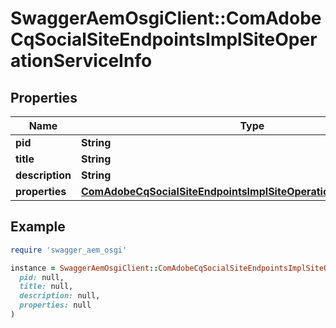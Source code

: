 # SwaggerAemOsgiClient::ComAdobeCqSocialSiteEndpointsImplSiteOperationServiceInfo

## Properties

| Name | Type | Description | Notes |
| ---- | ---- | ----------- | ----- |
| **pid** | **String** |  | [optional] |
| **title** | **String** |  | [optional] |
| **description** | **String** |  | [optional] |
| **properties** | [**ComAdobeCqSocialSiteEndpointsImplSiteOperationServiceProperties**](ComAdobeCqSocialSiteEndpointsImplSiteOperationServiceProperties.md) |  | [optional] |

## Example

```ruby
require 'swagger_aem_osgi'

instance = SwaggerAemOsgiClient::ComAdobeCqSocialSiteEndpointsImplSiteOperationServiceInfo.new(
  pid: null,
  title: null,
  description: null,
  properties: null
)
```

